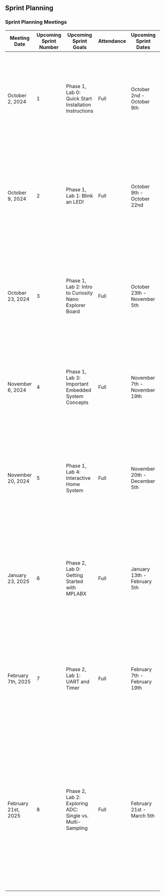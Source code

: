 ## Sprint Planning

### Sprint Planning Meetings

| Meeting Date        | Upcoming Sprint<br/>Number | Upcoming Sprint<br/>Goals                                | Attendance | Upcoming Sprint Dates        | Notes                                                                                                                                                                                                                                                               |
|---------------------|----------------------------|----------------------------------------------------------|------------|------------------------------|---------------------------------------------------------------------------------------------------------------------------------------------------------------------------------------------------------------------------------------------------------------------|
| October 2, 2024     | 1                          | Phase 1, Lab 0: Quick Start Installation Instructions    | Full       | October 2nd - October 9th    | This sprint will focus on delivering a quick start manual to guide users through installing the Arduino IDE and downloading the necessary support packages.                                                                                                         |
| October 9, 2024     | 2                          | Phase 1, Lab 1: Blink an LED!                            | Full       | October 9th - October 22nd   | This sprint will focus on soldering our boards, blinking an LED on the Curiosity Nano, and writing the first lab document to walk students through the process of blinking an LED.                                                                                  |
| October 23, 2024    | 3                          | Phase 1, Lab 2: Intro to Curiosity Nano Explorer Board   | Full       | October 23th - November 5th  | This sprint will focus on delivering a lab manual that introduces basic perpherials (amber displays, neopixels, OLED displays) and working with the Curiosity Explorer.                                                                                             |
| November 6, 2024    | 4                          | Phase 1, Lab 3: Important Embedded System Concepts       | Full       | November 7th - November 19th | This sprint will focus on delivering a lab manual that introduces SPI, DAC, UART, and PWM on the Curiosity Nano Explorer Board.                                                                                                                                     |
| November 20, 2024   | 5                          | Phase 1, Lab 4: Interactive Home System                  | Full       | November 20th - December 5th | This sprint will focus on delivering a lab manual that combines multiple functionalities into one large Arduino sketch to simulate a smart home security and control system.                                                                                        |
| January 23, 2025    | 6                          | Phase 2, Lab 0: Getting Started with MPLABX              | Full       | January 13th - February 5th  | This sprint will focus on finalizing revisions for previous labs, improving formatting, and creating detailed content for MPLABX installation, basic setup, and usage with a sample project.                                                                        |
| February 7th, 2025  | 7                          | Phase 2, Lab 1: UART and Timer                           | Full       | February 7th - February 19th | This sprint will focus on walking students through the process of setting up a project to test blocking and non blocking executions of the same program using UART and the Timer.                                                                                   |
| February 21st, 2025 | 8                          | Phase 2, Lab 2: Exploring ADC: Single vs. Multi-Sampling | Full       | February 21st - March 5th    | This sprint will guide students through the process of setting up the ADC to measure voltage, comparing single-sampling and multi-sampling techniques. Students will configure ADC parameters, analyze signal accuracy, and troubleshoot discrepancies in readings. |